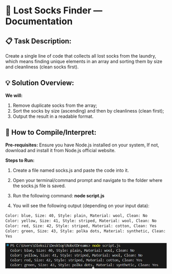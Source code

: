 # 🧦 Lost Socks Finder — Documentation

## 📋 Task Description:

Create a single line of code that collects all lost socks from the laundry, which means finding unique elements in an array and sorting them by size and cleanliness (clean socks first).

## 💡 Solution Overview:
__We will:__

1. Remove duplicate socks from the array;
2. Sort the socks by size (ascending) and then by cleanliness (clean first);
3. Output the result in a readable format.

## 🚀 How to Compile/Interpret:

__Pre-requisites:__
Ensure you have Node.js installed on your system, If not, download and install it from Node.js official website.

__Steps to Run:__ 
1. Create a file named socks.js and paste the code into it.

2. Open your terminal/command prompt and navigate to the folder where the socks.js file is saved.

3. Run the following command:
__node script.js__

4. You will see the following output (depending on your input data):    
  
``` 
Color: blue, Size: 40, Style: plain, Material: wool, Clean: No
Color: yellow, Size: 41, Style: striped, Material: wool, Clean: No
Color: red, Size: 42, Style: striped, Material: cotton, Clean: Yes
Color: green, Size: 43, Style: polka dots, Material: synthetic, Clean: Yes 
```

![alt text](image.png)

